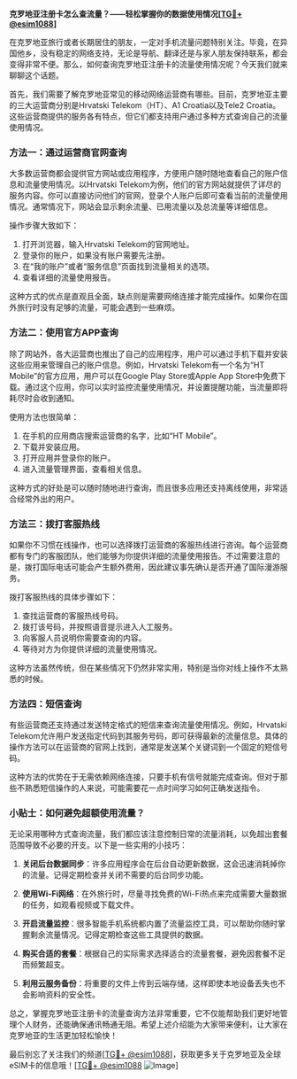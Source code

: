 **克罗地亚注册卡怎么查流量？——轻松掌握你的数据使用情况[[TG💪+ @esim1088](https://t.me/s/esim1088)]**

在克罗地亚旅行或者长期居住的朋友，一定对手机流量问题特别关注。毕竟，在异国他乡，没有稳定的网络支持，无论是导航、翻译还是与家人朋友保持联系，都会变得非常不便。那么，如何查询克罗地亚注册卡的流量使用情况呢？今天我们就来聊聊这个话题。

首先，我们需要了解克罗地亚常见的移动网络运营商有哪些。目前，克罗地亚主要的三大运营商分别是Hrvatski Telekom（HT）、A1 Croatia以及Tele2 Croatia。这些运营商提供的服务各有特点，但它们都支持用户通过多种方式查询自己的流量使用情况。

### 方法一：通过运营商官网查询

大多数运营商都会提供官方网站或应用程序，方便用户随时随地查看自己的账户信息和流量使用情况。以Hrvatski Telekom为例，他们的官方网站就提供了详尽的服务内容。你可以直接访问他们的官网，登录个人账户后即可查看当前的流量使用情况。通常情况下，网站会显示剩余流量、已用流量以及总流量等详细信息。

操作步骤大致如下：
1. 打开浏览器，输入Hrvatski Telekom的官网地址。
2. 登录你的账户，如果没有账户需要先注册。
3. 在“我的账户”或者“服务信息”页面找到流量相关的选项。
4. 查看详细的流量使用报告。

这种方式的优点是直观且全面，缺点则是需要网络连接才能完成操作。如果你在国外旅行时没有足够的流量，可能会遇到一些麻烦。

### 方法二：使用官方APP查询

除了网站外，各大运营商也推出了自己的应用程序，用户可以通过手机下载并安装这些应用来管理自己的账户信息。例如，Hrvatski Telekom有一个名为“HT Mobile”的官方应用，用户可以在Google Play Store或Apple App Store中免费下载。通过这个应用，你可以实时监控流量使用情况，并设置提醒功能，当流量即将耗尽时会收到通知。

使用方法也很简单：
1. 在手机的应用商店搜索运营商的名字，比如“HT Mobile”。
2. 下载并安装应用。
3. 打开应用并登录你的账户。
4. 进入流量管理界面，查看相关信息。

这种方式的好处是可以随时随地进行查询，而且很多应用还支持离线使用，非常适合经常外出的用户。

### 方法三：拨打客服热线

如果你不习惯在线操作，也可以选择拨打运营商的客服热线进行咨询。每个运营商都有专门的客服团队，他们能够为你提供详细的流量使用报告。不过需要注意的是，拨打国际电话可能会产生额外费用，因此建议事先确认是否开通了国际漫游服务。

拨打客服热线的具体步骤如下：
1. 查找运营商的客服热线号码。
2. 拨打该号码，并按照语音提示进入人工服务。
3. 向客服人员说明你需要查询的内容。
4. 等待对方为你提供详细的流量使用情况。

这种方法虽然传统，但在某些情况下仍然非常实用，特别是当你对线上操作不太熟悉的时候。

### 方法四：短信查询

有些运营商还支持通过发送特定格式的短信来查询流量使用情况。例如，Hrvatski Telekom允许用户发送指定代码到其服务号码，即可获得最新的流量信息。具体的操作方法可以在运营商的官网上找到，通常是发送某个关键词到一个固定的短信号码。

这种方法的优势在于无需依赖网络连接，只要手机有信号就能完成查询。但对于那些不熟悉短信操作的人来说，可能需要花一点时间学习如何正确发送指令。

### 小贴士：如何避免超额使用流量？

无论采用哪种方式查询流量，我们都应该注意控制日常的流量消耗，以免超出套餐范围导致不必要的开支。以下是一些实用的小技巧：

1. **关闭后台数据同步**：许多应用程序会在后台自动更新数据，这会迅速消耗掉你的流量。记得定期检查并关闭不需要的后台同步功能。
   
2. **使用Wi-Fi网络**：在外旅行时，尽量寻找免费的Wi-Fi热点来完成需要大量数据的任务，如观看视频或下载文件。

3. **开启流量监控**：很多智能手机系统都内置了流量监控工具，可以帮助你随时掌握剩余流量情况。记得定期检查这些工具提供的数据。

4. **购买合适的套餐**：根据自己的实际需求选择适合的流量套餐，避免因套餐不足而频繁超支。

5. **利用云服务备份**：将重要的文件上传到云端存储，这样即使本地设备丢失也不会影响资料的安全性。

总之，掌握克罗地亚注册卡的流量查询方法非常重要，它不仅能帮助我们更好地管理个人财务，还能确保通讯畅通无阻。希望上述介绍能为大家带来便利，让大家在克罗地亚的生活更加轻松愉快！

最后别忘了关注我们的频道[[TG💪+ @esim1088](https://t.me/s/esim1088)]，获取更多关于克罗地亚及全球eSIM卡的信息哦！[[TG💪+ @esim1088](https://t.me/s/esim1088) ![Image](https://i.postimg.cc/4NQfJmqS/Snipaste-2025-05-13-00-14-12.png)]
